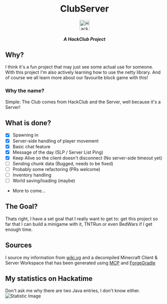 <div align="center">
    <h1>ClubServer</h1>
    <img src="https://assets.hackclub.com/icon-rounded.svg" width="32px" alt="HackClub Logo">
    <h5>A HackClub Project</h5>
    
</div>

## Why?
I think it's a fun project that may just see some actual use for someone.
With this project I'm also actively learning how to use the netty library.
And of course we all learn more about our favourite block game with this!

### Why the name?
Simple: The Club comes from HackClub and the Server, well because it's a Server!

## What is done?
- [x] Spawning in
- [x] Server-side handling of player movement
- [x] Basic chat feature
- [x] Message of the day (SLP / Server List Ping)
- [x] Keep Alive so the client doesn't disconnect (No server-side timeout yet)
- [ ] Sending chunk data (Bugged, needs to be fixed)
- [ ] Probably some refactoring (PRs welcome)
- [ ] Inventory handling
- [ ] World saving/loading (maybe)
- More to come...

## The Goal?
Thats right, I have a set goal that I really want to get to: get this project so far that I can build a minigame with it, TNTRun or even BedWars if I get enough time.

## Sources
I source my information from [wiki.vg](https://wiki.vg/index.php?title=Protocol&oldid=7368) and a decompiled Minecraft Client & Server Workspace that has been generated using [MCP](https://www.modcoderpack.com/) and [ForgeGradle](https://github.com/MinecraftForge/ForgeGradle)

## My statistics on Hackatime
Don't ask me why there are two Java entries, I don't know either.
<img alt="Statistic Image" src="https://github-readme-stats.vercel.app/api/wakatime?username=U07V3ERM3S9&api_domain=waka.hackclub.com&bg_color=1A202C&title_color=2F855A&icon_color=2F855A&text_color=ffffff&custom_title=Hackatime%20Week%20Stats&layout=compact">